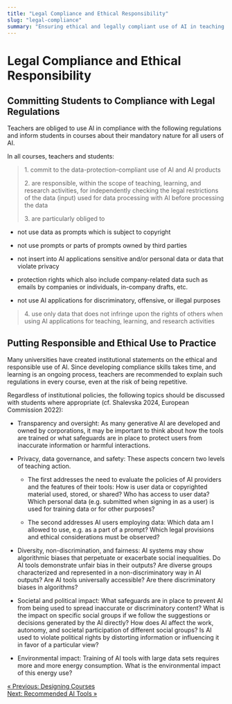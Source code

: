 ```yaml
---
title: "Legal Compliance and Ethical Responsibility"
slug: "legal-compliance"
summary: "Ensuring ethical and legally compliant use of AI in teaching and learning."
---
```


<div class="row">
<div class="col-lg-10 mx-auto">

# Legal Compliance and Ethical Responsibility

## Committing Students to Compliance with Legal Regulations

Teachers are obliged to use AI in compliance with the following
regulations and inform students in courses about their mandatory nature
for all users of AI.

In all courses, teachers and students:

> 1\. commit to the data-protection-compliant use of AI and AI products
>
> 2\. are responsible, within the scope of teaching, learning, and
> research activities, for independently checking the legal restrictions
> of the data (input) used for data processing with AI before processing
> the data
>
> 3\. are particularly obliged to

-   not use data as prompts which is subject to copyright

-   not use prompts or parts of prompts owned by third parties

-   not insert into AI applications sensitive and/or personal data or
    data that violate privacy

-   protection rights which also include company-related data such as
    emails by companies or individuals, in-company drafts, etc.

-   not use AI applications for discriminatory, offensive, or illegal
    purposes

> 4\. use only data that does not infringe upon the rights of others
> when using AI applications for teaching, learning, and research
> activities

## Putting Responsible and Ethical Use to Practice

Many universities have created institutional statements on the ethical
and responsible use of AI. Since developing compliance skills takes
time, and learning is an ongoing process, teachers are recommended to
explain such regulations in every course, even at the risk of being
repetitive.

Regardless of institutional policies, the following topics should be
discussed with students where appropriate (cf. Shalevska 2024, European
Commission 2022):

-   Transparency and oversight: As many generative AI are developed and
    owned by corporations, it may be important to think about how the
    tools are trained or what safeguards are in place to protect users
    from inaccurate information or harmful interactions.

-   Privacy, data governance, and safety: These aspects concern two
    levels of teaching action.

    -   The first addresses the need to evaluate the policies of AI
        providers and the features of their tools: How is user data or
        copyrighted material used, stored, or shared? Who has access to
        user data? Which personal data (e.g. submitted when signing in
        as a user) is used for training data or for other purposes?

    -   The second addresses AI users employing data: Which data am I
        allowed to use, e.g. as a part of a prompt? Which legal
        provisions and ethical considerations must be observed?

-   Diversity, non-discrimination, and fairness: AI systems may show
    algorithmic biases that perpetuate or exacerbate social
    inequalities. Do AI tools demonstrate unfair bias in their outputs?
    Are diverse groups characterized and represented in a
    non-discriminatory way in AI outputs? Are AI tools universally
    accessible? Are there discriminatory biases in algorithms?

-   Societal and political impact: What safeguards are in place to
    prevent AI from being used to spread inaccurate or discriminatory
    content? What is the impact on specific social groups if we follow
    the suggestions or decisions generated by the AI directly? How does
    AI affect the work, autonomy, and societal participation of
    different social groups? Is AI used to violate political rights by
    distorting information or influencing it in favor of a particular
    view?

-   Environmental impact: Training of AI tools with large data sets
    requires more and more energy consumption. What is the environmental
    impact of this energy use?

</div>
</div>

<div class="row mt-4">
  <div class="col-lg-10 mx-auto">
    <div class="d-flex justify-content-between">
      <div>
        <a href="/resources/training-materials-for-teachers/designing-courses/" class="btn btn-outline-primary">&laquo; Previous: Designing Courses</a>
      </div>
      <div>
        <a href="/resources/training-materials-for-teachers/recommended-ai-tools/" class="btn btn-primary">Next: Recommended AI Tools &raquo;</a>
      </div>
    </div>
  </div>
</div>
